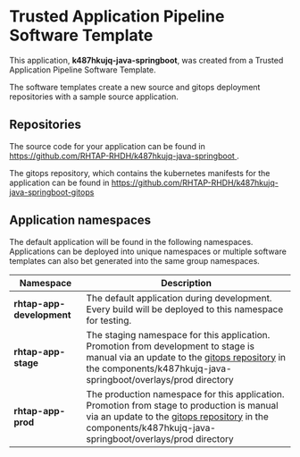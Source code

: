# Trusted Application Pipeline Software Template

This application, **k487hkujq-java-springboot**, was created from a Trusted Application Pipeline Software Template.

The software templates create a new source and gitops deployment repositories with a sample source application. 

## Repositories

The source code for your application can be found in [https://github.com/RHTAP-RHDH/k487hkujq-java-springboot ](https://github.com/RHTAP-RHDH/k487hkujq-java-springboot ).
 
The gitops repository, which contains the kubernetes manifests for the application can be found in 
[https://github.com/RHTAP-RHDH/k487hkujq-java-springboot-gitops ](https://github.com/RHTAP-RHDH/k487hkujq-java-springboot-gitops ) 

## Application namespaces 

The default application will be found in the following namespaces. Applications can be deployed into unique namespaces or multiple software templates can also bet generated into the same group namespaces.  

|  Namespace   |  Description   |  
| -------- | -------- |   
| **rhtap-app-development** | The default application during development. Every build will be deployed to this namespace for testing. | 
| **rhtap-app-stage** | The staging namespace for this application. Promotion from development to stage is manual via an update to the [gitops repository](https://github.com/RHTAP-RHDH/k487hkujq-java-springboot-gitops ) in the components/k487hkujq-java-springboot/overlays/prod directory |  
| **rhtap-app-prod** | The production namespace for this application. Promotion from stage to production is manual via an update to the [gitops repository](https://github.com/RHTAP-RHDH/k487hkujq-java-springboot-gitops ) in the components/k487hkujq-java-springboot/overlays/prod directory | 